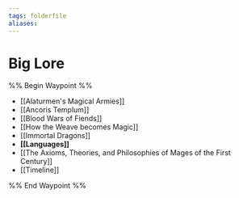 ```yaml
---
tags: folderfile
aliases:
---
```


# Big Lore
%% Begin Waypoint %%
- [[Alaturmen's Magical Armies]]
- [[Ancoris Templum]]
- [[Blood Wars of Fiends]]
- [[How the Weave becomes Magic]]
- [[Immortal Dragons]]
- **[[Languages]]**
- [[The Axioms, Theories, and Philosophies of Mages of the First Century]]
- [[Timeline]]

%% End Waypoint %%
